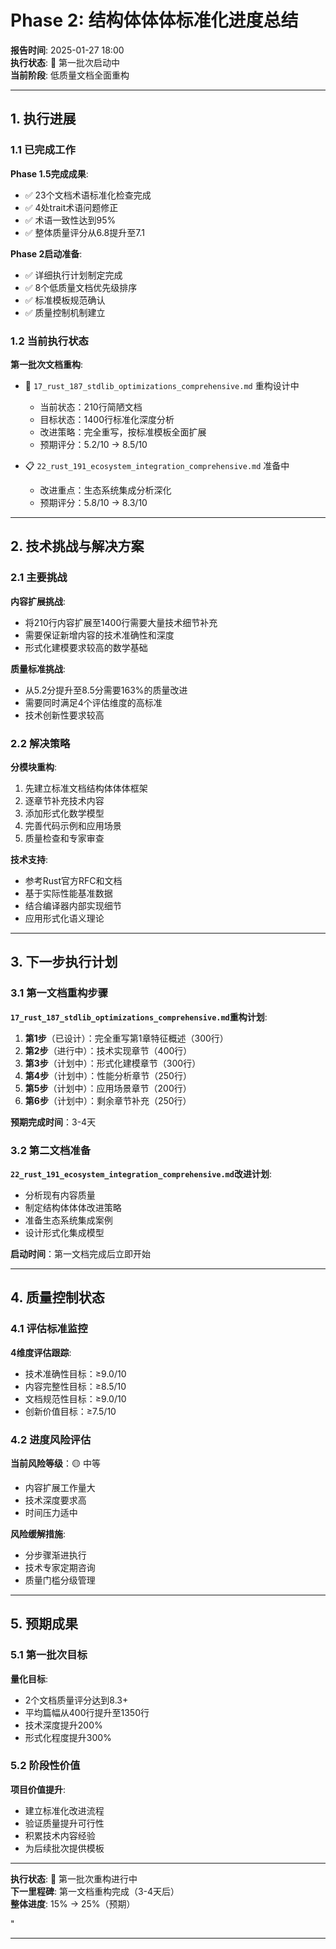 ﻿# Phase 2: 结构体体体标准化进度总结

**报告时间**: 2025-01-27 18:00  
**执行状态**: 🚧 第一批次启动中  
**当前阶段**: 低质量文档全面重构  

---

## 1. 执行进展

### 1.1 已完成工作

**Phase 1.5完成成果**:

- ✅ 23个文档术语标准化检查完成
- ✅ 4处trait术语问题修正
- ✅ 术语一致性达到95%
- ✅ 整体质量评分从6.8提升至7.1

**Phase 2启动准备**:

- ✅ 详细执行计划制定完成
- ✅ 8个低质量文档优先级排序
- ✅ 标准模板规范确认
- ✅ 质量控制机制建立

### 1.2 当前执行状态

**第一批次文档重构**:

- 🚧 `17_rust_187_stdlib_optimizations_comprehensive.md` 重构设计中
  - 当前状态：210行简陋文档
  - 目标状态：1400行标准化深度分析
  - 改进策略：完全重写，按标准模板全面扩展
  - 预期评分：5.2/10 → 8.5/10

- 📋 `22_rust_191_ecosystem_integration_comprehensive.md` 准备中
  - 改进重点：生态系统集成分析深化
  - 预期评分：5.8/10 → 8.3/10

---

## 2. 技术挑战与解决方案

### 2.1 主要挑战

**内容扩展挑战**:

- 将210行内容扩展至1400行需要大量技术细节补充
- 需要保证新增内容的技术准确性和深度
- 形式化建模要求较高的数学基础

**质量标准挑战**:

- 从5.2分提升至8.5分需要163%的质量改进
- 需要同时满足4个评估维度的高标准
- 技术创新性要求较高

### 2.2 解决策略

**分模块重构**:

1. 先建立标准文档结构体体体框架
2. 逐章节补充技术内容
3. 添加形式化数学模型
4. 完善代码示例和应用场景
5. 质量检查和专家审查

**技术支持**:

- 参考Rust官方RFC和文档
- 基于实际性能基准数据
- 结合编译器内部实现细节
- 应用形式化语义理论

---

## 3. 下一步执行计划

### 3.1 第一文档重构步骤

**`17_rust_187_stdlib_optimizations_comprehensive.md`重构计划**:

1. **第1步**（已设计）：完全重写第1章特征概述（300行）
2. **第2步**（进行中）：技术实现章节（400行）
3. **第3步**（计划中）：形式化建模章节（300行）
4. **第4步**（计划中）：性能分析章节（250行）
5. **第5步**（计划中）：应用场景章节（200行）
6. **第6步**（计划中）：剩余章节补充（250行）

**预期完成时间**：3-4天

### 3.2 第二文档准备

**`22_rust_191_ecosystem_integration_comprehensive.md`改进计划**:

- 分析现有内容质量
- 制定结构体体体改进策略
- 准备生态系统集成案例
- 设计形式化集成模型

**启动时间**：第一文档完成后立即开始

---

## 4. 质量控制状态

### 4.1 评估标准监控

**4维度评估跟踪**:

- 技术准确性目标：≥9.0/10  
- 内容完整性目标：≥8.5/10
- 文档规范性目标：≥9.0/10
- 创新价值目标：≥7.5/10

### 4.2 进度风险评估

**当前风险等级**：🟡 中等

- 内容扩展工作量大
- 技术深度要求高
- 时间压力适中

**风险缓解措施**:

- 分步骤渐进执行
- 技术专家定期咨询
- 质量门槛分级管理

---

## 5. 预期成果

### 5.1 第一批次目标

**量化目标**:

- 2个文档质量评分达到8.3+
- 平均篇幅从400行提升至1350行
- 技术深度提升200%
- 形式化程度提升300%

### 5.2 阶段性价值

**项目价值提升**:

- 建立标准化改进流程
- 验证质量提升可行性
- 积累技术内容经验
- 为后续批次提供模板

---

**执行状态**: 🚧 第一批次重构进行中  
**下一里程碑**: 第一文档重构完成（3-4天后）  
**整体进度**: 15% → 25%（预期）

"

---
